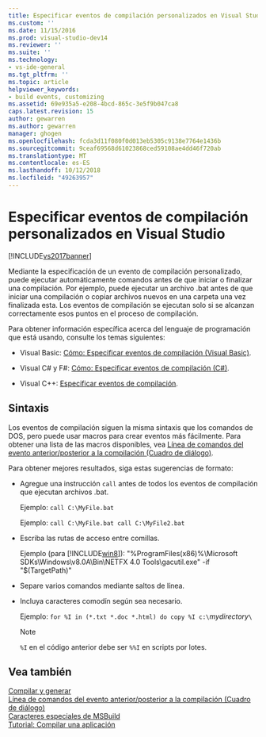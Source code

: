 ```yaml
---
title: Especificar eventos de compilación personalizados en Visual Studio | Microsoft Docs
ms.custom: ''
ms.date: 11/15/2016
ms.prod: visual-studio-dev14
ms.reviewer: ''
ms.suite: ''
ms.technology:
- vs-ide-general
ms.tgt_pltfrm: ''
ms.topic: article
helpviewer_keywords:
- build events, customizing
ms.assetid: 69e935a5-e208-4bcd-865c-3e5f9b047ca8
caps.latest.revision: 15
author: gewarren
ms.author: gewarren
manager: ghogen
ms.openlocfilehash: fcda3d11f080f0d013eb5305c9138e7764e1436b
ms.sourcegitcommit: 9ceaf69568d61023868ced59108ae4dd46f720ab
ms.translationtype: MT
ms.contentlocale: es-ES
ms.lasthandoff: 10/12/2018
ms.locfileid: "49263957"
---
```

# <a name="specifying-custom-build-events-in-visual-studio"></a>Especificar eventos de compilación personalizados en Visual Studio
[!INCLUDE[vs2017banner](../includes/vs2017banner.md)]

Mediante la especificación de un evento de compilación personalizado, puede ejecutar automáticamente comandos antes de que iniciar o finalizar una compilación. Por ejemplo, puede ejecutar un archivo .bat antes de que iniciar una compilación o copiar archivos nuevos en una carpeta una vez finalizada esta. Los eventos de compilación se ejecutan solo si se alcanzan correctamente esos puntos en el proceso de compilación.  
  
 Para obtener información específica acerca del lenguaje de programación que está usando, consulte los temas siguientes:  
  
-   Visual Basic: [Cómo: Especificar eventos de compilación (Visual Basic)](../ide/how-to-specify-build-events-visual-basic.md).  
  
-   Visual C# y F#: [Cómo: Especificar eventos de compilación (C#)](../ide/how-to-specify-build-events-csharp.md).  
  
-   Visual C++: [Especificar eventos de compilación](http://msdn.microsoft.com/library/788a6c18-2dbe-4a49-8cd6-86c1ad7a95cc).  
  
## <a name="syntax"></a>Sintaxis  
 Los eventos de compilación siguen la misma sintaxis que los comandos de DOS, pero puede usar macros para crear eventos más fácilmente. Para obtener una lista de las macros disponibles, vea [Línea de comandos del evento anterior/posterior a la compilación (Cuadro de diálogo)](../ide/reference/pre-build-event-post-build-event-command-line-dialog-box.md).  
  
 Para obtener mejores resultados, siga estas sugerencias de formato:  
  
-   Agregue una instrucción `call` antes de todos los eventos de compilación que ejecutan archivos .bat.  
  
     Ejemplo: `call C:\MyFile.bat`  
  
     Ejemplo: `call C:\MyFile.bat call C:\MyFile2.bat`  
  
-   Escriba las rutas de acceso entre comillas.  
  
     Ejemplo (para [!INCLUDE[win8](../includes/win8-md.md)]): "%ProgramFiles(x86)%\Microsoft SDKs\Windows\v8.0A\Bin\NETFX 4.0 Tools\gacutil.exe" -if "$(TargetPath)"  
  
-   Separe varios comandos mediante saltos de línea.  
  
-   Incluya caracteres comodín según sea necesario.  
  
     Ejemplo: `for %I in (*.txt *.doc *.html) do copy %I c:\`*mydirectory*`\`  
  
    > [!NOTE]
    >  `%I` en el código anterior debe ser `%%I` en scripts por lotes.  
  
## <a name="see-also"></a>Vea también  
 [Compilar y generar](../ide/compiling-and-building-in-visual-studio.md)   
 [Línea de comandos del evento anterior/posterior a la compilación (Cuadro de diálogo)](../ide/reference/pre-build-event-post-build-event-command-line-dialog-box.md)   
 [Caracteres especiales de MSBuild](../msbuild/msbuild-special-characters.md)   
 [Tutorial: Compilar una aplicación](../ide/walkthrough-building-an-application.md)



